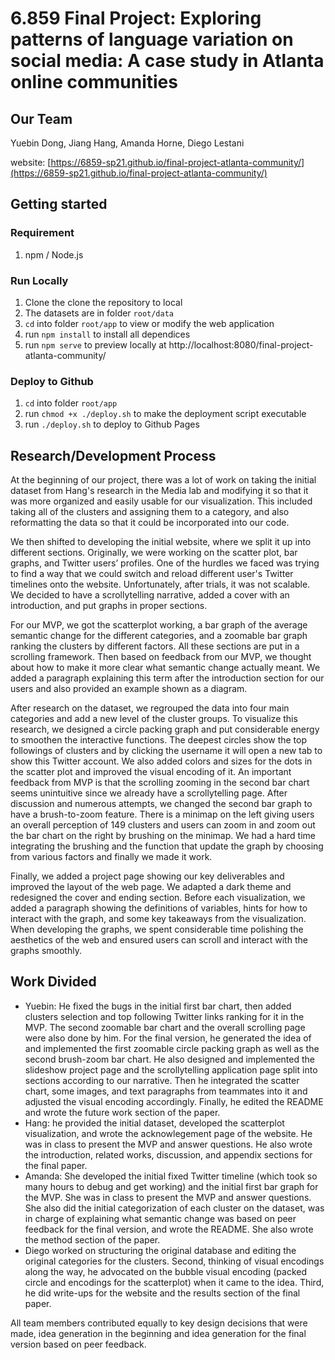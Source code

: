 # 6.859 Final Project: Exploring patterns of language variation on social media: A case study in Atlanta online communities

## Our Team
Yuebin Dong, Jiang Hang, Amanda Horne, Diego Lestani

website: [https://6859-sp21.github.io/final-project-atlanta-community/](https://6859-sp21.github.io/final-project-atlanta-community/)

## Getting started

### Requirement
1. npm / Node.js

### Run Locally
1. Clone the clone the repository to local
2. The datasets are in folder `root/data`
3. `cd` into folder `root/app` to view or modify the web application
4. run `npm install` to install all dependices
5. run `npm serve` to preview locally at http://localhost:8080/final-project-atlanta-community/

### Deploy to Github
1. `cd` into folder `root/app`
2. run `chmod +x ./deploy.sh` to make the deployment script executable
3. run `./deploy.sh` to deploy to Github Pages

## Research/Development Process
At the beginning of our project, there was a lot of work on taking the initial dataset from Hang's research in the Media lab and modifying it so that it was more organized and easily usable for our visualization. This included taking all of the clusters and assigning them to a category, and also reformatting the data so that it could be incorporated into our code.

We then shifted to developing the initial website, where we split it up into different sections. Originally, we were working on the scatter plot, bar graphs, and Twitter users’ profiles. One of the hurdles we faced was trying to find a way that we could switch and reload different user's Twitter timelines onto the website. Unfortunately, after trials, it was not scalable. We decided to have a scrollytelling narrative, added a cover with an introduction, and put graphs in proper sections.

For our MVP, we got the scatterplot working, a bar graph of the average semantic change for the different categories, and a zoomable bar graph ranking the clusters by different factors. All these sections are put in a scrolling framework. Then based on feedback from our MVP, we thought about how to make it more clear what semantic change actually meant. We added a paragraph explaining this term after the introduction section for our users and also provided an example shown as a diagram. 

After research on the dataset, we regrouped the data into four main categories and add a new level of the cluster groups. To visualize this research, we designed a circle packing graph and put considerable energy to smoothen the interactive functions. The deepest circles show the top followings of clusters and by clicking the username it will open a new tab to show this Twitter account. We also added colors and sizes for the dots in the scatter plot and improved the visual encoding of it. An important feedback from MVP is that the scrolling zooming in the second bar chart seems unintuitive since we already have a scrollytelling page. After discussion and numerous attempts, we changed the second bar graph to have a brush-to-zoom feature. There is a minimap on the left giving users an overall perception of 149 clusters and users can zoom in and zoom out the bar chart on the right by brushing on the minimap. We had a hard time integrating the brushing and the function that update the graph by choosing from various factors and finally we made it work.

Finally, we added a project page showing our key deliverables and improved the layout of the web page. We adapted a dark theme and redesigned the cover and ending section. Before each visualization, we added a paragraph showing the definitions of variables, hints for how to interact with the graph, and some key takeaways from the visualization. When developing the graphs, we spent considerable time polishing the aesthetics of the web and ensured users can scroll and interact with the graphs smoothly.

## Work Divided
- Yuebin: He fixed the bugs in the initial first bar chart, then added clusters selection and top following Twitter links ranking for it in the MVP. The second zoomable bar chart and the overall scrolling page were also done by him. For the final version, he generated the idea of and implemented the first zoomable circle packing graph as well as the second brush-zoom bar chart. He also designed and implemented the slideshow project page and the scrollytelling application page split into sections according to our narrative. Then he integrated the scatter chart, some images, and text paragraphs from teammates into it and adjusted the visual encoding accordingly. Finally, he edited the README and wrote the future work section of the paper.
- Hang: he provided the initial dataset, developed the scatterplot visualization, and wrote the acknowlegement page of the website. He was in class to present the MVP and answer questions. He also wrote the introduction, related works, discussion, and appendix sections for the final paper. 
- Amanda: She developed the initial fixed Twitter timeline (which took so many hours to debug and get working) and the initial first bar graph for the MVP. She was in class to present the MVP and answer questions. She also did the initial categorization of each cluster on the dataset, was in charge of explaining what semantic change was based on peer feedback for the final version, and wrote the README. She also wrote the method section of the paper.
- Diego worked on structuring the original database and editing the original categories for the clusters. Second, thinking of visual encodings along the way, he advocated on the bubble visual encoding (packed circle and encodings for the scatterplot) when it came to the idea. Third, he did write-ups for the website and the results section of the final paper. 

All team members contributed equally to key design decisions that were made, idea generation in the beginning and idea generation for the final version based on peer feedback.
